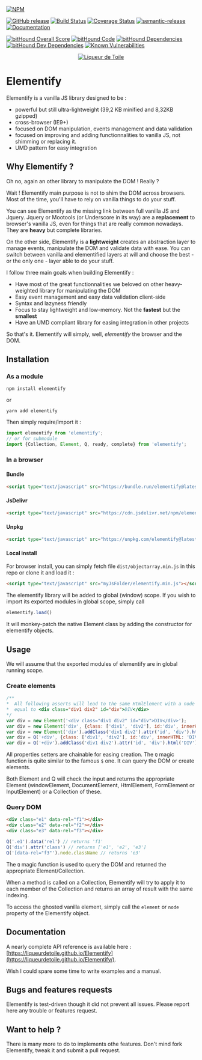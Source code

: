 [![NPM](https://nodei.co/npm/elementify.png?downloads=true&downloadRank=true&stars=true)](https://nodei.co/npm/elementify/)

[![GitHub release](https://img.shields.io/github/release/liqueurdetoile/elementify.svg)](https://www.npmjs.com/package/elementify)
[![Build Status](https://travis-ci.org/liqueurdetoile/Elementify.svg?branch=master)](https://travis-ci.org/liqueurdetoile/Elementify)
[![Coverage Status](https://coveralls.io/repos/github/liqueurdetoile/Elementify/badge.svg?branch=master)](https://coveralls.io/github/liqueurdetoile/Elementify?branch=master)
[![semantic-release](https://img.shields.io/badge/%20%20%F0%9F%93%A6%F0%9F%9A%80-semantic--release-e10079.svg)](https://github.com/semantic-release/semantic-release)
[![Documentation](https://liqueurdetoile.github.io/Elementify/badge.svg)](https://liqueurdetoile.github.io/Elementify/)

[![bitHound Overall Score](https://www.bithound.io/github/liqueurdetoile/Elementify/badges/score.svg)](https://www.bithound.io/github/liqueurdetoile/Elementify)
[![bitHound Code](https://www.bithound.io/github/liqueurdetoile/Elementify/badges/code.svg)](https://www.bithound.io/github/liqueurdetoile/Elementify)
[![bitHound Dependencies](https://www.bithound.io/github/liqueurdetoile/Elementify/badges/dependencies.svg)](https://www.bithound.io/github/liqueurdetoile/Elementify/master/dependencies/npm)
[![bitHound Dev Dependencies](https://www.bithound.io/github/liqueurdetoile/Elementify/badges/devDependencies.svg)](https://www.bithound.io/github/liqueurdetoile/Elementify/master/dependencies/npm)
[![Known Vulnerabilities](https://snyk.io/test/github/liqueurdetoile/Elementify/badge.svg?targetFile=package.json)](https://snyk.io/test/github/liqueurdetoile/Elementify?targetFile=package.json)

<p align="center"><a href="https://liqueurdetoile.com" target="\_blank"><img src="https://hosting.liqueurdetoile.com/logo_lqdt.png" alt="Liqueur de Toile"></a></p>

# Elementify
Elementify is a vanilla JS library designed to be :
- powerful but still ultra-lightweight (39,2 KB minified and 8,32KB gzipped)
- cross-browser (IE9+)
- focused on DOM manipulation, events management and data validation
- focused on improving and adding functionnalities to vanilla JS, not shimming or replacing it.
- UMD pattern for easy integration

## Why Elementify ?
Oh no, again an other library to manipulate the DOM ! Really ?

Wait ! Elementify main purpose is not to shim the DOM across browsers. Most of the time, you'll have to rely on vanilla things to do your stuff.

You can see Elementify as the missing link between full vanilla JS and Jquery. Jquery or Mootools (or Underscore in its way)
are a **replacement** to browser's vanilla JS, even for things that are really common nowadays. They are **heavy** but complete
libraries.

On the other side, Elementify is a **lightweight** creates an abstraction layer to manage events, manipulate the DOM and validate data with ease. You can switch between
vanilla and elementified layers at will and choose the best - or the only one - layer able to do your stuff.

I follow three main goals when building Elementify :
- Have most of the great functionnalities we beloved on other heavy-weighted library for manipulating the DOM
- Easy event management and easy data validation client-side
- Syntax and lazyness friendly
- Focus to stay lightweight and low-memory. Not the **fastest** but the **smallest**
- Have an UMD compliant library for easing integration in other projects

So that's it. Elementify will simply, well, *elementify* the browser and the DOM.

## Installation
### As a module
```
npm install elementify
```
or
```
yarn add elementify
```
Then simply require/import it :
```javascript
import elementify from 'elementify';
// or for submodule
import {Collection, Element, Q, ready, complete} from 'elementify';
```

### In a browser
#### Bundle
```html
<script type="text/javascript" src="https://bundle.run/elementify@latest"></script>
```
#### JsDelivr
```html
<script type="text/javascript" src="https://cdn.jsdelivr.net/npm/elementify@latest"></script>
```
#### Unpkg
```html
<script type="text/javascript" src="https://unpkg.com/elementify@latest"></script>
```
#### Local install
For browser install, you can simply fetch file `dist/objectarray.min.js` in this repo or clone it and load it :
```html
<script type="text/javascript" src="myJsFolder/elementify.min.js"></script>
```

The elementify library will be added to global (window) scope. If you wish to import its exported modules in global scope, simply call
```javascript
elementify.load()
```
It will monkey-patch the native Element class by adding the constructor for elementify objects.

## Usage
We will assume that the exported modules of elementify are in global running scope.
### Create elements
```javascript
/**
*  All following asserts will lead to the same HtmlElement with a node
*  equal to <div class="div1 div2" id="div">DIV</div>
*/
var div = new Element('<div class="div1 div2" id="div">DIV</div>');
var div = new Element('div', {class: ['div1', 'div2'], id:'div', innerHTML: 'DIV'});
var div = new Element('div').addClass('div1 div2').attr('id', 'div').html('DIV');
var div = Q('+div', {class: ['div1', 'div2'], id:'div', innerHTML: 'DIV'});
var div = Q('+div').addClass('div1 div2').attr('id', 'div').html('DIV');
```
All properties setters are chainable for easing creation. The `Q` magic function is quite similar to the famous `$` one. It can query the DOM or create elements.

Both Element and Q will check the input and returns the appropriate Element (windowElement, DocumentElement, HtmlElement, FormElement or InputElement) or a Collection of these.

### Query DOM
```html
<div class="e1" data-rel="f1"></div>
<div class="e2" data-rel="f2"></div>
<div class="e3" data-rel="f3"></div>
```

```javascript
Q('.e1').data('rel') // returns 'f1'
Q('div').attr('class') // returns ['e1', 'e2', 'e3']
Q('[data-rel="f3"').node.className // returns 'e3'
```
The `Q` magic function is used to query the DOM and returned the appropriate Element/Collection.

When a method is called on a Collection, Elementify will try to apply it to each member of the Collection and returns an array of result with the same indexing.

To access the ghosted vanilla element, simply call the `element` or `node` property of the Elementify object.

## Documentation
A nearly complete API reference is available here : [https://liqueurdetoile.github.io/Elementify](https://liqueurdetoile.github.io/Elementify/).

Wish I could spare some time to write examples and a manual.

## Bugs and features requests
Elementify is test-driven though it did not prevent all issues. Please report here any trouble or features request.

## Want to help ?
There is many more to do to implements othe features. Don't mind fork Elementify, tweak it and submit a pull request.

